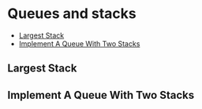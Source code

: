 # Queues and stacks
+ [Largest Stack](#largest-stack)
+ [Implement A Queue With Two Stacks](#implement-a-queue-with-two-stacks)


## Largest Stack


## Implement A Queue With Two Stacks
